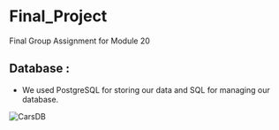 # Final_Project
Final Group Assignment for Module 20

## Database :

* We used PostgreSQL for storing our data and SQL for managing our database.

![CarsDB](https://user-images.githubusercontent.com/92698873/161482869-4fcf8cee-910c-4f69-8737-e63b94a2bae9.png)
